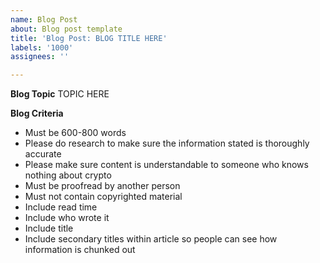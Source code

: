 ```yaml
---
name: Blog Post
about: Blog post template
title: 'Blog Post: BLOG TITLE HERE'
labels: '1000'
assignees: ''

---
```


**Blog Topic**
TOPIC HERE

**Blog Criteria**
- Must be 600-800 words
- Please do research to make sure the information stated is thoroughly accurate
- Please make sure content is understandable to someone who knows nothing about crypto
- Must be proofread by another person
- Must not contain copyrighted material
- Include read time
- Include who wrote it
- Include title
- Include secondary titles within article so people can see how information is chunked out
